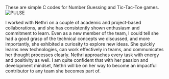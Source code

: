 These are simple C codes for Number Guessing and Tic-Tac-Toe games.
![PULSE](https://github.com/user-attachments/assets/6f07f0b9-f618-449a-bd7f-a3ee3e67a7dd)

I worked with Nethri on a couple of academic and project-based collaborations, and she has consistently shown enthusiasm and commitment to learn. Even as a new member of the team, I could tell she had a good grasp of the technical concepts we discussed, and more importantly, she exhibited a curiosity to explore new ideas. She quickly learns new technologies, can work effectively in teams, and communicates her thought processes clearly. Nethri approaches every task with energy and positivity as well. I am quite confident that with her passion and development mindset, Nethri will be on her way to become an impactful contributor to any team she becomes part of.